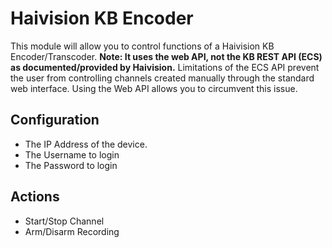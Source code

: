 # Haivision KB Encoder

This module will allow you to control functions of a Haivision KB Encoder/Transcoder.
**Note: It uses the web API, not the KB REST API (ECS) as documented/provided by Haivision.** Limitations of the ECS API prevent the user from controlling channels created manually through the standard web interface. Using the Web API allows you to circumvent this issue.

## Configuration
* The IP Address of the device.
* The Username to login
* The Password to login

## Actions
* Start/Stop Channel
* Arm/Disarm Recording